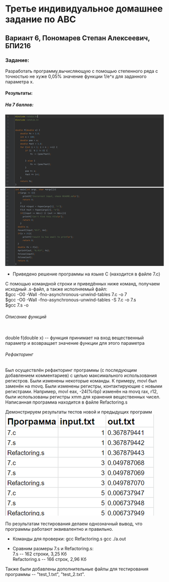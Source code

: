 # Третье индивидуальное домашнее задание по АВС
## Вариант 6, Пономарев Степан Алексеевич, БПИ216
### Задание:
Разработать программу,вычисляющую с помощью степенного ряда с точностью не хуже 0,05% значение функции 1/e^x для заданного параметра x. 
#### Результаты:    
##### На 7 баллов:
![img](/7-1.png)
![img](/7-2.png)
- Приведено решение программы на языке C (находится в файле 7.c)

С помощью командной строки и приведённых ниже команд, получаем исходный .s-файл, а также исполняемый файл: \
$gcc -O0 -Wall -fno-asynchronous-unwind-tables 7.c -o 7 \
$gcc -O0 -Wall -fno-asynchronous-unwind-tables -S 7.c -o 7.s \
$gcc 7.s -o


###### Описание функций
\
double f(double x) -- функция принимает на вход вещественный параметр и возвращает значение функции для этого параметра

###### Рефакторинг
Был осуществлён рефакторинг программы (с последующим добавлением комментариев) с целью максимального использования регистров. Были изменены некоторые команды. К примеру, movl был заменён на movq. Были изменены регистры, контактирующие с новыми регистрами. Например, movl eax, -24(%rbp) изменён на movq rax, r12, были использованы регистры xmm для хранения вещественных чисел. Написанная программа находится в файле Refactoring.s

Демонстрируем результаты тестов новой и предыдущих программ\
![img](/res.png)

По результатам тестирования делаем однозначный вывод, что программы работают эквивалентно и правильно.
- Команды для проверки:
gcc Refactoring.s
gcc ./a.out

- Сравним размеры 7.s и Refactoring.s: \
7.s -- 162 строки, 3,25 Кб \
Refactoring.s -- 166 строк, 2,96 Кб


Также были добавлены дополнительные файлы для тестирования программы -- "test_1.txt", "test_2.txt".

